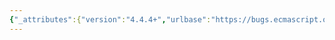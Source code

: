 ```yaml
---
{"_attributes":{"version":"4.4.4+","urlbase":"https://bugs.ecmascript.org/","maintainer":"dherman@mozilla.com"},"bug":{"bug_id":2637,"creation_ts":"2014-04-11 02:30:00 -0700","short_desc":"19.2.3.5 Function.prototype.toMethod: Call CloneMethod for all built-in function objects","delta_ts":"2014-05-06 17:01:23 -0700","product":"Draft for 6th Edition","component":"technical issue","version":"Rev 23: April 5, 2014 Draft","rep_platform":"All","op_sys":"All","bug_status":"RESOLVED","resolution":"FIXED","priority":"Normal","bug_severity":"normal","everconfirmed":true,"reporter":{"uid":"andrebargull","name":"André Bargull"},"assigned_to":{"uid":"allen","name":"Allen Wirfs-Brock"},"long_desc":[{"commentid":7667,"comment_count":0,"who":{"uid":"andrebargull","name":"André Bargull"},"bug_when":"2014-04-11 02:30:17 -0700","thetext":"19.2.3.5 Function.prototype.toMethod (newHome [ , methodName ] )\n\nIt's possible for user code to detect whether a built-in function is implemented by an ECMAScript function object or by a standard exotic built-in function object, because steps 1b and 1c are only executed for ECMAScript function objects. Step 1 and step 2 should be merged, that means the first condition should read:\n\n> If func is an ECMAScript function object or a standard exotic Built-in function object, then [...]\n\n9.2.13 CloneMethod is even written to support built-in function objects, but only called in 19.2.3.5 step 1 for ECMAScript function objects."},{"commentid":7718,"comment_count":1,"who":{"uid":"allen","name":"Allen Wirfs-Brock"},"bug_when":"2014-04-14 09:41:43 -0700","thetext":"fixed in rev24 editor's draft"},{"commentid":8198,"comment_count":2,"who":{"uid":"allen","name":"Allen Wirfs-Brock"},"bug_when":"2014-05-06 17:01:23 -0700","thetext":"fixed in rev24"}]}}
---
```


